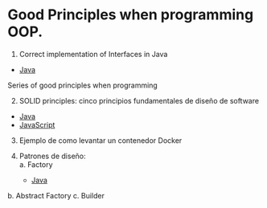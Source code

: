 # Good Principles when programming OOP.

1. Correct implementation of Interfaces in Java
- <a href="https://github.com/feraranas/Good-Principles-of-Java/tree/main/InterfacesJava"> Java </a>

Series of good principles when programming

2. SOLID principles: cinco principios fundamentales de diseño de software
- <a href="https://github.com/feraranas/Good-Principles-of-Java/tree/main/SolidPrinciplesJava"> Java </a>
- <a href="https://github.com/feraranas/Good-Principles-of-Java/tree/main/SolidPrinciplesJavaScript"> JavaScript </a>

3. Ejemplo de como levantar un contenedor Docker

4. Patrones de diseño: <br>
  a. Factory
    - <a href="https://github.com/feraranas/Good-Principles-of-Java/tree/main/PrincipioDisenoFactory"> Java </a>
    
  b. Abstract Factory
  c. Builder
